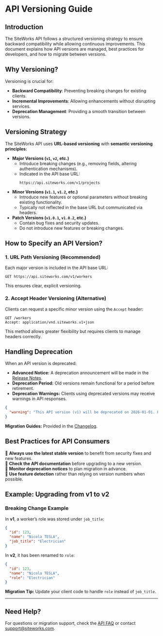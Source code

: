 # API Versioning Guide

## Introduction

The SiteWorks API follows a structured versioning strategy to ensure backward compatibility while allowing continuous improvements. This document explains how API versions are managed, best practices for developers, and how to migrate between versions.

## Why Versioning?

Versioning is crucial for:

- **Backward Compatibility**: Preventing breaking changes for existing clients.
- **Incremental Improvements**: Allowing enhancements without disrupting services.
- **Deprecation Management**: Providing a smooth transition between versions.

## Versioning Strategy

The SiteWorks API uses **URL-based versioning** with **semantic versioning principles**:

- **Major Versions (`v1`, `v2`, etc.)**
  - Introduce breaking changes (e.g., removing fields, altering authentication mechanisms).
  - Indicated in the API base URL:
    ```
    https://api.siteworks.com/v1/projects
    ```
- **Minor Versions (`v1.1`, `v1.2`, etc.)**
  - Introduce new features or optional parameters without breaking existing functionality.
  - Typically not reflected in the base URL but communicated via headers.
- **Patch Versions (`v1.0.1`, `v1.0.2`, etc.)**
  - Contain bug fixes and security updates.
  - Do not introduce new features or breaking changes.

## How to Specify an API Version?

### 1️. URL Path Versioning (Recommended)

Each major version is included in the API base URL:

```http
GET https://api.siteworks.com/v1/workers
```

This ensures clear, explicit versioning.

### 2️. Accept Header Versioning (Alternative)

Clients can request a specific minor version using the `Accept` header:

```http
GET /workers
Accept: application/vnd.siteworks.v1+json
```

This method allows greater flexibility but requires clients to manage headers correctly.

## Handling Deprecation

When an API version is deprecated:

- **Advanced Notice:** A deprecation announcement will be made in the [Release Notes](release-notes.md).
- **Deprecation Period:** Old versions remain functional for a period before retirement.
- **Deprecation Warnings:** Clients using deprecated versions may receive warnings in API responses.

```json
{
  "warning": "This API version (v1) will be deprecated on 2026-01-01. Please upgrade to v2."
}
```

**Migration Guides:** Provided in the [Changelog](changelog.md).

## Best Practices for API Consumers

🔹 **Always use the latest stable version** to benefit from security fixes and new features.  
🔹 **Check the API documentation** before upgrading to a new version.  
🔹 **Monitor deprecation notices** to plan migration in advance.  
🔹 **Use feature detection** rather than relying on version numbers when possible.

## Example: Upgrading from v1 to v2

### Breaking Change Example

In **v1**, a worker’s role was stored under `job_title`:

```json
{
  "id": 123,
  "name": "Nicola TESLA",
  "job_title": "Electrician"
}
```  

In **v2**, it has been renamed to `role`:

```json
{
  "id": 123,
  "name": "Nicola TESLA",
  "role": "Electrician"
}
```  

**Migration Tip:** Update your client code to handle `role` instead of `job_title`.

---

## Need Help?

For questions or migration support, check the [API FAQ](../api-docs/api-faq.md) or contact [support@siteworks.com](mailto:support@siteworks.com).
